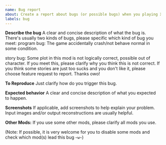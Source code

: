 ```yaml
---
name: Bug report
about: Create a report about bugs (or possible bugs) when you playing X3
labels: bug
---
```


**Describe the bug**
A clear and concise description of what the bug is. 
There's usually two kinds of bugs, please specific which kind of bug you meet: 
program bug:
The game accidentally crash/not behave normal in some condition.

story bug:
Some plot in this mod is not logically correct, possible out of character. 
If you meet this, please clarify why you think this is not correct.
If you think some stories are just too sucks and you don't like it, please choose feature request to report. Thanks owo!

**To Reproduce**
Just clarify how do you trigger this bug.

**Expected behavior**
A clear and concise description of what you expected to happen.

**Screenshots**
If applicable, add screenshots to help explain your problem. Input images and/or output reconstructions are usually helpful.

**Other Mods:**
If you use some other mods, please clarify all mods you use. 

(Note: If possible, it is very welcome for you to disable some mods and check which mod(s) lead this bug `~w~`)
